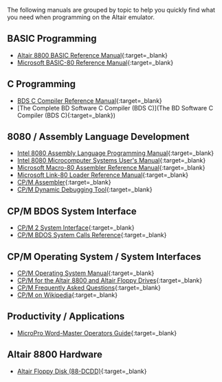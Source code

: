 The following manuals are grouped by topic to help you quickly find what you need when programming on the Altair emulator.

## BASIC Programming

- [Altair 8800 BASIC Reference Manual](https://github.com/AzureSphereCloudEnabledAltair8800/Altair8800.manuals/blob/master/MITS_Altair8800Basic4.1Reference_April1977.pdf){:target=_blank}
- [Microsoft BASIC-80 Reference Manual](https://github.com/AzureSphereCloudEnabledAltair8800/Altair8800.manuals/blob/master/BASIC-80_MBASIC_Reference_Manual_text.pdf){:target=_blank}

## C Programming

- [BDS C Compiler Reference Manual](https://github.com/AzureSphereCloudEnabledAltair8800/Altair8800.manuals/blob/master/BDS_C_Compiler.pdf){:target=_blank}
- [The Complete BD Software C Compiler (BDS C)](The BD Software C Compiler (BDS C){:target=_blank})

## 8080 / Assembly Language Development

- [Intel 8080 Assembly Language Programming Manual](https://github.com/AzureSphereCloudEnabledAltair8800/Altair8800.manuals/blob/master/8080asm.pdf){:target=_blank}
- [Intel 8080 Microcomputer Systems User's Manual](https://github.com/AzureSphereCloudEnabledAltair8800/Altair8800.manuals/blob/master/98-153B_Intel_8080_Microcomputer_Systems_Users_Manual_197509.pdf){:target=_blank}
- [Microsoft Macro-80 Assembler Reference Manual](https://github.com/AzureSphereCloudEnabledAltair8800/Altair8800.manuals/blob/master/Microsoft_M80_Assembler.pdf){:target=_blank}
- [Microsoft Link-80 Loader Reference Manual](https://github.com/AzureSphereCloudEnabledAltair8800/Altair8800.manuals/blob/master/Microsoft_L80_Linker.pdf){:target=_blank}
- [CP/M Assembler](http://www.gaby.de/cpm/manuals/archive/cpm22htm/ch3.htm){:target=_blank}
- [CP/M Dynamic Debugging Tool](http://www.gaby.de/cpm/manuals/archive/cpm22htm/ch4.htm){:target=_blank}

## CP/M BDOS System Interface

- [CP/M 2 System Interface](http://www.gaby.de/cpm/manuals/archive/cpm22htm/ch5.htm){:target=_blank}
- [CP/M BDOS System Calls Reference](https://github.com/AzureSphereCloudEnabledAltair8800/Altair8800.manuals/blob/master/CP_M_information_archive_BDOS_system_calls.pdf){:target=_blank}

## CP/M Operating System / System Interfaces

- [CP/M Operating System Manual](https://github.com/AzureSphereCloudEnabledAltair8800/Altair8800.manuals/blob/master/CPM_22_Manual.pdf){:target=_blank}
- [CP/M for the Altair 8800 and Altair Floppy Drives](https://github.com/AzureSphereCloudEnabledAltair8800/Altair8800.manuals/blob/master/Burcon_MITS_CPM.pdf){:target=_blank}
- [CP/M Frequently Asked Questions](http://www.gaby.de/faq.htm){:target=_blank}
- [CP/M on Wikipedia](https://en.wikipedia.org/wiki/CP/M?azure-portal=true){:target=_blank}

## Productivity / Applications

- [MicroPro Word-Master Operators Guide](https://github.com/AzureSphereCloudEnabledAltair8800/Altair8800.manuals/blob/master/Word-Master_Manual.pdf){:target=_blank}

## Altair 8800 Hardware

- [Altair Floppy Disk (88-DCDD)](https://www.emustudio.net/documentation/user/altair8800/88-dcdd){:target=_blank}
